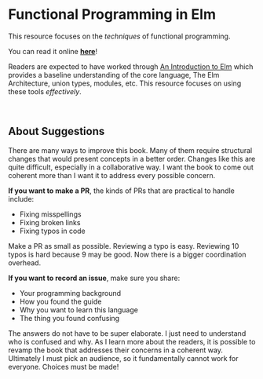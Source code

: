 # Functional Programming in Elm

This resource focuses on the *techniques* of functional programming.

You can read it online **[here](https://functional-programming-in-elm.netlify.com)**!

Readers are expected to have worked through [An Introduction to Elm](https://guide.elm-lang.org/) which provides a baseline understanding of the core language, The Elm Architecture, union types, modules, etc. This resource focuses on using these tools *effectively*.


<br>

## About Suggestions

There are many ways to improve this book. Many of them require structural changes that would present concepts in a better order. Changes like this are quite difficult, especially in a collaborative way. I want the book to come out coherent more than I want it to address every possible concern.

**If you want to make a PR**, the kinds of PRs that are practical to handle include:

- Fixing misspellings
- Fixing broken links
- Fixing typos in code

Make a PR as small as possible. Reviewing a typo is easy. Reviewing 10 typos is hard because 9 may be good. Now there is a bigger coordination overhead.

**If you want to record an issue**, make sure you share:

- Your programming background
- How you found the guide
- Why you want to learn this language
- The thing you found confusing

The answers do not have to be super elaborate. I just need to understand who is confused and why. As I learn more about the readers, it is possible to revamp the book that addresses their concerns in a coherent way. Ultimately I must pick an audience, so it fundamentally cannot work for everyone. Choices must be made!
